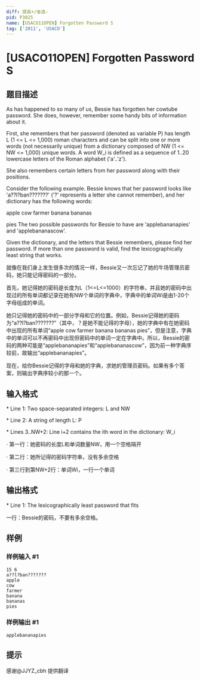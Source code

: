```yaml
---
diff: 提高+/省选-
pid: P3025
name: [USACO11OPEN] Forgotten Password S
tag: ['2011', 'USACO']
---
```

# [USACO11OPEN] Forgotten Password S
## 题目描述

As has happened to so many of us, Bessie has forgotten her cowtube password. She does, however, remember some handy bits of information about it.

First, she remembers that her password (denoted as variable P) has length L (1 <= L <= 1,000) roman characters and can be split into one or more words (not necessarily unique) from a dictionary composed of NW (1 <= NW <= 1,000) unique words.  A word W\_i is defined as a sequence of 1..20 lowercase letters of the Roman alphabet ('a'..'z').

She also remembers certain letters from her password along with their positions.

Consider the following example. Bessie knows that her password looks like 'a??l?ban???????' ('?' represents a letter she cannot remember), and her dictionary has the following words:

apple
cow
farmer
banana
bananas

pies
The two possible passwords for Bessie to have are 'applebananapies' and 'applebananascow'.

Given the dictionary, and the letters that Bessie remembers, please find her password. If more than one password is valid, find the lexicographically least string that works.

就像在我们身上发生很多次的情况一样，Bessie又一次忘记了她的牛场管理员密码，她只能记得密码的一部分。


首先，她记得她的密码是长度为L（1<=L<=1000）的字符串，并且她的密码中出现过的所有单词都记录在她有NW个单词的字典中，字典中的单词Wi是由1-20个字母组成的单词。


她只记得她的密码中的一部分字母和它的位置。例如，Bessie记得她的密码为“a??l?ban???????”（其中，？是她不能记得的字母），她的字典中有在她密码中出现的所有单词“apple cow farmer banana bananas pies”，但是注意，字典中的单词可以不再密码中出现但密码中的单词一定在字典中。所以，Bessie的密码的两种可能是“applebananapies”和“applebananascow”，因为前一种字典序较前，故输出“applebananapies”。


现在，给你Bessie记得的字母和她的字典，求她的管理员密码。如果有多个答案，则输出字典序较小的那一个。

## 输入格式

\* Line 1: Two space-separated integers: L and NW

\* Line 2: A string of length L: P

\* Lines 3..NW+2: Line i+2 contains the ith word in the dictionary: W\_i

· 第一行：她密码的长度L和单词数量NW，用一个空格隔开


· 第二行：她所记得的密码字符串，没有多余空格


· 第三行到第NW+2行：单词Wi，一行一个单词

## 输出格式

\* Line 1: The lexicographically least password that fits

一行：Bessie的密码，不要有多余空格。

## 样例

### 样例输入 #1
```
15 6 
a??l?ban??????? 
apple 
cow 
farmer 
banana 
bananas 
pies 

```
### 样例输出 #1
```
applebananapies 

```
## 提示

感谢@JJYZ\_cbh 提供翻译

